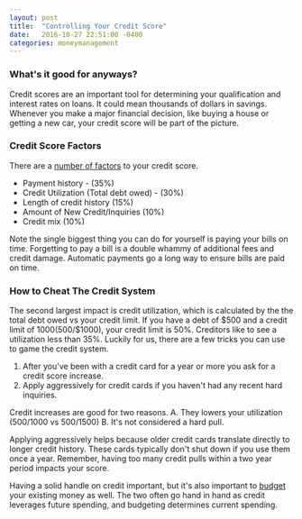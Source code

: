 ```yaml
---
layout: post
title:  "Controlling Your Credit Score"
date:   2016-10-27 22:51:00 -0400
categories: moneymanagement
---
```

### What's it good for anyways?
Credit scores are an important tool for determining your qualification and interest rates on loans. It could mean thousands of dollars in savings. Whenever you make a major financial decision, like buying a house or getting a new car, your credit score will be part of the picture.

### Credit Score Factors
There are a <a href="https://www.credit.com/credit-scores/what-does-fico-stand-for-and-what-is-a-fico-credit-score/">number of factors</a> to your credit score.
* Payment history - (35%)
* Credit Utilization (Total debt owed) - (30%)
* Length of credit history (15%)
* Amount of New Credit/Inquiries (10%)
* Credit mix (10%)

Note the single biggest thing you can do for yourself is paying your bills on time. Forgetting to pay a bill is a double whammy of additional fees and credit damage. Automatic payments go a long way to ensure bills are paid on time.

### How to Cheat The Credit System
The second largest impact is credit utilization, which is calculated by the the total debt owed vs your credit limit. If you have a debt of $500 and a credit limit of $1000 ($500/$1000), your credit limit is 50%. Creditors like to see a utilization less than 35%. Luckily for us, there are a few tricks you can use to game the credit system.

1. After you've been with a credit card for a year or more you ask for a credit score increase.
2. Apply aggressively for credit cards if you haven't had any recent hard inquiries.

Credit increases are good for two reasons. A. They lowers your utilization ($500/$1000 vs $500/$1500) B. It's not considered a hard pull.

Applying aggressively helps because older credit cards translate directly to longer credit history. These cards typically don't shut down if you use them once a year. Remember, having too many credit pulls within a two year period impacts your score.

Having a solid handle on credit important, but it's also important to [budget][budgeting-money] your existing money as well. The two often go hand in hand as credit leverages future spending, and budgeting determines current spending.

[budgeting-money]: http://money.josephscho.com/moneymanagement/2016/10/27/managing-credit-score/
